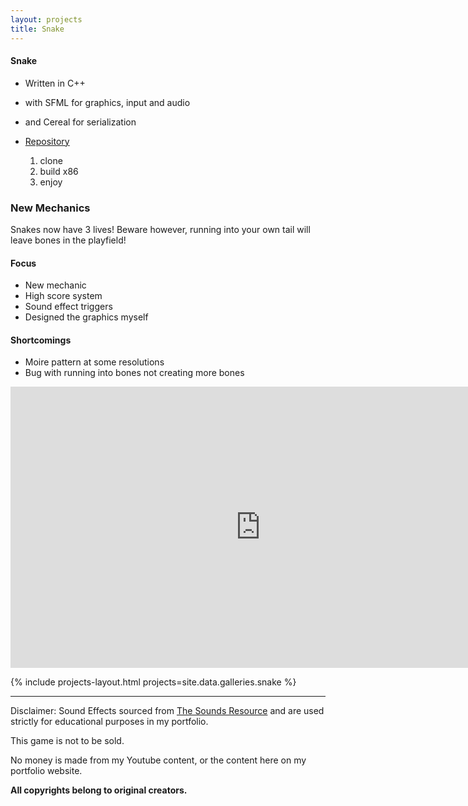 ```yaml
---
layout: projects
title: Snake
---
```


#### Snake

- Written in C++
- with SFML for graphics, input and audio
- and Cereal for serialization

- [Repository](https://github.com/TelloViz/Snake-SFML) 
  1. clone
  2. build x86
  3. enjoy

### New Mechanics

<p>Snakes now have 3 lives! Beware however, running into your own tail will leave bones in the playfield!</p>

#### Focus

- New mechanic
- High score system
- Sound effect triggers
- Designed the graphics myself

#### Shortcomings

- Moire pattern at some resolutions
- Bug with running into bones not creating more bones

<iframe width="800" height="450" src="https://www.youtube.com/embed/DtEGNMsFRR8?si=DV5msCV0-Xeq4_Iy" title="YouTube video player" frameborder="0" allow="accelerometer; autoplay; clipboard-write; encrypted-media; gyroscope; picture-in-picture; web-share" allowfullscreen></iframe>

{% include projects-layout.html projects=site.data.galleries.snake %}

---

Disclaimer: 
Sound Effects sourced from [The Sounds Resource](https://www.sounds-resource.com/) and are used strictly for educational purposes in my portfolio. 

This game is not to be sold. 

No money is made from my Youtube content, or the content here on my portfolio website.

**All copyrights belong to original creators.**

